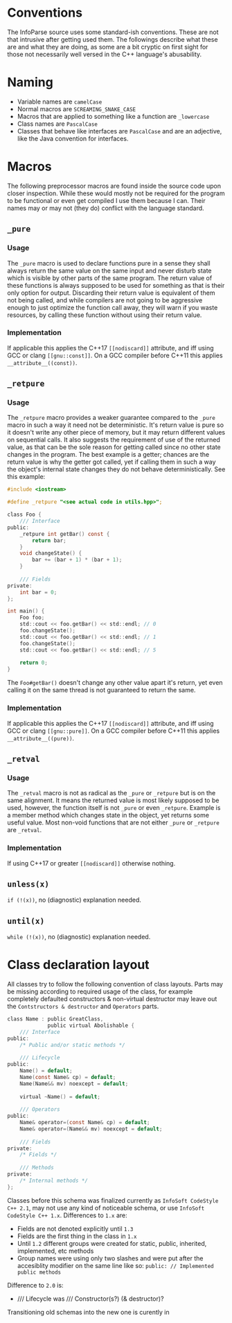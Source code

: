 # Conventions

The InfoParse source uses some standard-ish conventions. These
are not that intrusive after getting used them. 
The followings describe what these are and what they are doing, as
some are a bit cryptic on first sight for those not necessarily 
well versed in the C++ language's abusability. 

# Naming

 - Variable names are `camelCase`
 - Normal macros are `SCREAMING_SNAKE_CASE`
 - Macros that are applied to something like a function are `_lowercase`
 - Class names are `PascalCase`
 - Classes that behave like interfaces are `PascalCase` and are an adjective, 
 like the Java convention for interfaces.

# Macros

The following preprocessor macros are found inside the source code
upon closer inspection. While these would mostly not be required for 
the program to be functional or even get compiled I use them because I can. 
Their names may or may not (they do) conflict with the language standard.

## `_pure`

### Usage
The `_pure` macro is used to declare functions pure in a sense they 
shall always return the same value on the same input and never disturb
state which is visible by other parts of the same program. 
The return value of these functions is always supposed to be used 
for something as that is their only option for output. 
Discarding their return value is equivalent of them not being called,
and while compilers are not going to be aggressive enough to just
optimize the function call away, they will warn if you waste resources,
by calling these function without using their return value.

### Implementation
If applicable this applies the C++17 `[[nodiscard]]` attribute,
and iff using GCC or clang `[[gnu::const]]`.
On a GCC compiler before C++11 this applies `__attribute__((const))`.

## `_retpure`

### Usage
The `_retpure` macro provides a weaker guarantee compared to the `_pure`
macro in such a way it need not be deterministic. It's return value
is pure so it doesn't write any other piece of memory, but it may return
different values on sequential calls. It also suggests the requirement
of use of the returned value, as that can be the sole reason for 
getting called since no other state changes in the program.
The best example is a getter; chances are the return value is why
the getter got called, yet if calling them in such a way the object's 
internal state changes they do not behave deterministically. 
See this example:
```objectivec
#include <iostream>

#define _retpure "<see actual code in utils.hpp>";

class Foo {
    /// Interface
public:
    _retpure int getBar() const {
        return bar;
    }
    void changeState() {
        bar += (bar + 1) * (bar + 1); 
    }
    
    /// Fields
private:
    int bar = 0;
};

int main() {
    Foo foo;
    std::cout << foo.getBar() << std::endl; // 0
    foo.changeState();
    std::cout << foo.getBar() << std::endl; // 1
    foo.changeState();
    std::cout << foo.getBar() << std::endl; // 5
    
    return 0;
}
```
The `Foo#getBar()` doesn't change any other value apart it's return,
yet even calling it on the same thread is not guaranteed to return the same.  

### Implementation
If applicable this applies the C++17 `[[nodiscard]]` attribute,
and iff using GCC or clang `[[gnu::pure]]`.
On a GCC compiler before C++11 this applies `__attribute__((pure))`.

## `_retval`

### Usage
The `_retval` macro is not as radical as the `_pure` or `_retpure` but is
on the same alignment. It means the returned value is most likely 
supposed to be used, however, the function itself is not `_pure` or even
`_retpure`. Example is a member method which changes state in the object,
yet returns some useful value. Most non-void functions that are not
either `_pure` or `_retpure` are `_retval`.

### Implementation
If using C++17 or greater `[[nodiscard]]` otherwise nothing.

## `unless(x)`
`if (!(x))`, no (diagnostic) explanation needed.

## `until(x)`
`while (!(x))`, no (diagnostic) explanation needed. 

# Class declaration layout

All classes try to follow the following convention of class 
layouts. Parts may be missing according to required usage of the class,
for example completely defaulted constructors & non-virtual destructor
may leave out the `Contstructors & destructor` and `Operators` parts.
```objectivec
class Name : public GreatClass,
             public virtual Abolishable {
    /// Interface
public:
    /* Public and/or static methods */
    
    /// Lifecycle
public:
    Name() = default;
    Name(const Name& cp) = default;
    Name(Name&& mv) noexcept = default;
    
    virtual ~Name() = default;
    
    /// Operators
public:
    Name& operator=(const Name& cp) = default;
    Name& operator=(Name&& mv) noexcept = default;
    
    /// Fields
private:
    /* Fields */
    
    /// Methods
private: 
    /* Internal methods */
};
``` 
Classes before this schema was finalized currently as `InfoSoft CodeStyle C++ 2.1`,
may not use any kind of noticeable schema, or use `InfoSoft CodeStyle C++ 1.x`.
Differences to `1.x` are:

 - Fields are not denoted explicitly until `1.3`
 - Fields are the first thing in the class in `1.x`
 - Until `1.2` different groups were created for static, public, inherited, implemented, etc
   methods
 - Group names were using only two slashes and were put after the accesiblity modifier on the same line
 like so: `public: // Implemented public methods`

Difference to `2.0` is:
 
 - /// Lifecycle was /// Constructor(s?) (& destructor)?

Transitioning old schemas into the new one is curently in 
